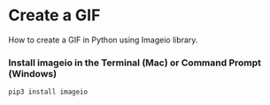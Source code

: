# Create a GIF
How to create a GIF in Python using Imageio library.

###  Install imageio in the Terminal (Mac) or Command Prompt (Windows)

```
pip3 install imageio
```

